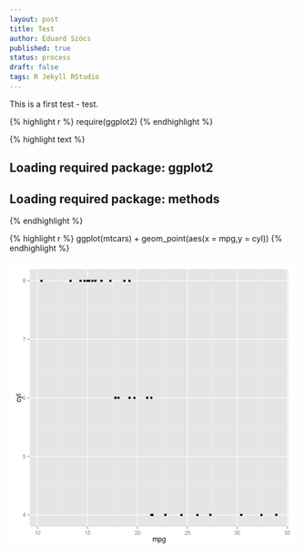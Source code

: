 ```yaml
---
layout: post
title: Test
author: Eduard Szöcs
published: true
status: process
draft: false
tags: R Jekyll RStudio
---
```


This is a first test - test. 

{% highlight r %}
require(ggplot2)
{% endhighlight %}



{% highlight text %}
## Loading required package: ggplot2
## Loading required package: methods
{% endhighlight %}



{% highlight r %}
ggplot(mtcars) +
  geom_point(aes(x = mpg,y = cyl))
{% endhighlight %}

![plot of chunk unnamed-chunk-1](../figures/source/2015-07-14-test/unnamed-chunk-1-1.png) 


